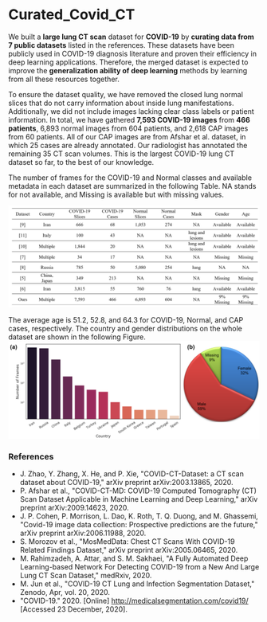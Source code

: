 # Curated_Covid_CT
We built a **large lung CT scan** dataset for **COVID-19** by **curating data from 7 public datasets** listed in the references. These datasets have been publicly used in COVID-19 diagnosis literature and proven their efficiency in deep learning applications. Therefore, the merged dataset is expected to improve the **generalization ability of deep learning** methods by learning from all these resources together. 

To ensure the dataset quality, we have removed the closed lung normal slices that do not carry information about inside lung manifestations. Additionally, we did not include images lacking clear class labels or patient information. In total, we have gathered **7,593 COVID-19 images** from **466 patients**, 6,893 normal images from 604 patients, and 2,618 CAP images from 60 patients. All of our CAP images are from Afshar et al. dataset, in which 25 cases are already annotated. Our radiologist has annotated the remaining 35 CT scan volumes. This is the largest COVID-19 lung CT dataset so far, to the best of our knowledge. 

The number of frames for the COVID-19 and Normal classes and available metadata in each dataset are summarized in the following Table. NA stands for not available, and Missing is available but with missing values. 

![Screenshot](figures/dataset.png)


The average age is 51.2, 52.8, and 64.3 for COVID-19, Normal, and CAP cases, respectively. The country and gender distributions on the whole dataset are shown in the following Figure.
![Screenshot](figures/national_dist.png)

### References  
*	J. Zhao, Y. Zhang, X. He, and P. Xie, "COVID-CT-Dataset: a CT scan dataset about COVID-19," arXiv preprint arXiv:2003.13865, 2020.
*	P. Afshar et al., "COVID-CT-MD: COVID-19 Computed Tomography (CT) Scan Dataset Applicable in Machine Learning and Deep Learning," arXiv preprint arXiv:2009.14623, 2020.
*	J. P. Cohen, P. Morrison, L. Dao, K. Roth, T. Q. Duong, and M. Ghassemi, "Covid-19 image data collection: Prospective predictions are the future," arXiv preprint arXiv:2006.11988, 2020.
*	S. Morozov et al., "MosMedData: Chest CT Scans With COVID-19 Related Findings Dataset," arXiv preprint arXiv:2005.06465, 2020.
*	M. Rahimzadeh, A. Attar, and S. M. Sakhaei, "A Fully Automated Deep Learning-based Network For Detecting COVID-19 from a New And Large Lung CT Scan Dataset," medRxiv, 2020.
*	M. Jun et al., "COVID-19 CT Lung and Infection Segmentation Dataset," Zenodo, Apr, vol. 20, 2020.
*	"COVID-19." 2020. [Online] http://medicalsegmentation.com/covid19/ [Accessed 23 December, 2020].

